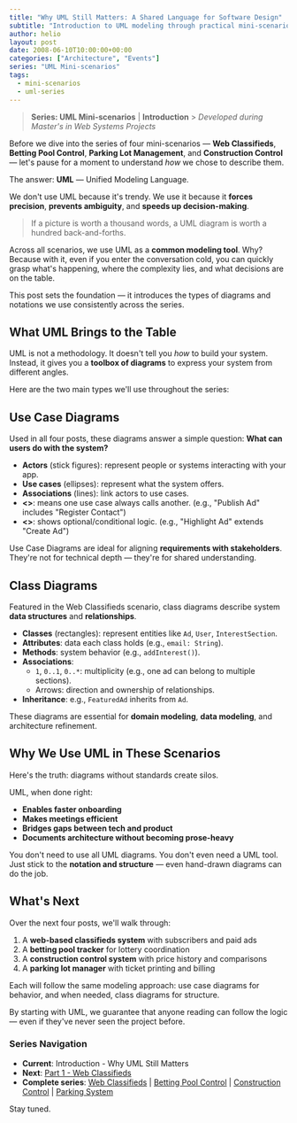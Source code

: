 ```yaml
---
title: "Why UML Still Matters: A Shared Language for Software Design"
subtitle: "Introduction to UML modeling through practical mini-scenarios"
author: helio
layout: post
date: 2008-06-10T10:00:00+00:00
categories: ["Architecture", "Events"]
series: "UML Mini-scenarios"
tags:
  - mini-scenarios
  - uml-series
---
```


> **Series: UML Mini-scenarios** | **Introduction** > _Developed during Master's in Web Systems Projects_

Before we dive into the series of four mini-scenarios — **Web Classifieds**, **Betting Pool Control**, **Parking Lot Management**, and **Construction Control** — let's pause for a moment to understand _how_ we chose to describe them.

The answer: **UML** — Unified Modeling Language.

We don't use UML because it's trendy. We use it because it **forces precision**, **prevents ambiguity**, and **speeds up decision-making**.

> If a picture is worth a thousand words, a UML diagram is worth a hundred back-and-forths.

Across all scenarios, we use UML as a **common modeling tool**. Why? Because with it, even if you enter the conversation cold, you can quickly grasp what's happening, where the complexity lies, and what decisions are on the table.

This post sets the foundation — it introduces the types of diagrams and notations we use consistently across the series.

## What UML Brings to the Table

UML is not a methodology. It doesn't tell you _how_ to build your system. Instead, it gives you a **toolbox of diagrams** to express your system from different angles.

Here are the two main types we'll use throughout the series:

## Use Case Diagrams

Used in all four posts, these diagrams answer a simple question:
**What can users do with the system?**

- **Actors** (stick figures): represent people or systems interacting with your app.
- **Use cases** (ellipses): represent what the system offers.
- **Associations** (lines): link actors to use cases.
- **<<include>>**: means one use case always calls another. (e.g., "Publish Ad" includes "Register Contact")
- **<<extend>>**: shows optional/conditional logic. (e.g., "Highlight Ad" extends "Create Ad")

Use Case Diagrams are ideal for aligning **requirements with stakeholders**. They're not for technical depth — they're for shared understanding.

## Class Diagrams

Featured in the Web Classifieds scenario, class diagrams describe system **data structures** and **relationships**.

- **Classes** (rectangles): represent entities like `Ad`, `User`, `InterestSection`.
- **Attributes**: data each class holds (e.g., `email: String`).
- **Methods**: system behavior (e.g., `addInterest()`).
- **Associations**:
  - `1`, `0..1`, `0..*`: multiplicity (e.g., one ad can belong to multiple sections).
  - Arrows: direction and ownership of relationships.
- **Inheritance**: e.g., `FeaturedAd` inherits from `Ad`.

These diagrams are essential for **domain modeling**, **data modeling**, and architecture refinement.

## Why We Use UML in These Scenarios

Here's the truth: diagrams without standards create silos.

UML, when done right:

- **Enables faster onboarding**
- **Makes meetings efficient**
- **Bridges gaps between tech and product**
- **Documents architecture without becoming prose-heavy**

You don't need to use all UML diagrams. You don't even need a UML tool. Just stick to the **notation and structure** — even hand-drawn diagrams can do the job.

## What's Next

Over the next four posts, we'll walk through:

1. A **web-based classifieds system** with subscribers and paid ads
2. A **betting pool tracker** for lottery coordination
3. A **construction control system** with price history and comparisons
4. A **parking lot manager** with ticket printing and billing

Each will follow the same modeling approach: use case diagrams for behavior, and when needed, class diagrams for structure.

By starting with UML, we guarantee that anyone reading can follow the logic — even if they've never seen the project before.

### **Series Navigation**

- **Current**: Introduction - Why UML Still Matters
- **Next**: [Part 1 - Web Classifieds](../2008-06-13-minicenario-classificados-na-web/)
- **Complete series**: [Web Classifieds](../2008-06-13-minicenario-classificados-na-web/) | [Betting Pool Control](../2008-06-17-minicenario-controle-de-bolao/) | [Construction Control](../2008-06-21-minicenario-controle-de-obras/) | [Parking System](../2008-06-25-diagrama-de-casos-de-uso-estacionamento/)

Stay tuned.
